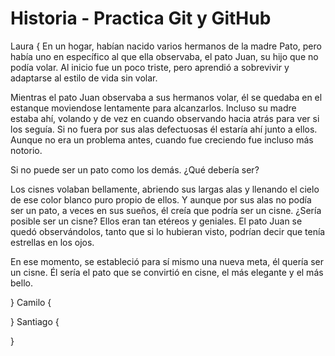 # Historia - Practica Git y GitHub
Laura
{ En un hogar, habían nacido varios hermanos de la madre Pato, pero había uno en específico al que ella observaba, el pato Juan, su hijo que no podía volar. Al inicio fue un poco triste, pero aprendió a sobrevivir y adaptarse al estilo de vida sin volar. 

Mientras el pato Juan observaba a sus hermanos volar, él se quedaba en el estanque moviendose lentamente para alcanzarlos. Incluso su madre estaba ahí, volando y de vez en cuando observando hacia atrás para ver si los seguía. Si no fuera por sus alas defectuosas él estaría ahí junto a ellos. Aunque no era un problema antes, cuando fue creciendo fue incluso más notorio. 

Si no puede ser un pato como los demás. ¿Qué debería ser? 

Los cisnes volaban bellamente, abriendo sus largas alas y llenando el cielo de ese color blanco puro propio de ellos. Y aunque por sus alas no podía ser un pato, a veces en sus sueños, él creía que podría ser un cisne. ¿Sería posible ser un cisne? Ellos eran tan etéreos y geniales. El pato Juan se quedó observándolos, tanto que si lo hubieran visto, podrían decir que tenía estrellas en los ojos.

En ese momento, se estableció para sí mismo una nueva meta, él quería ser un cisne. Él sería el pato que se convirtió en cisne, el más elegante y el más bello.   


}
Camilo
{






}
Santiago
{






}